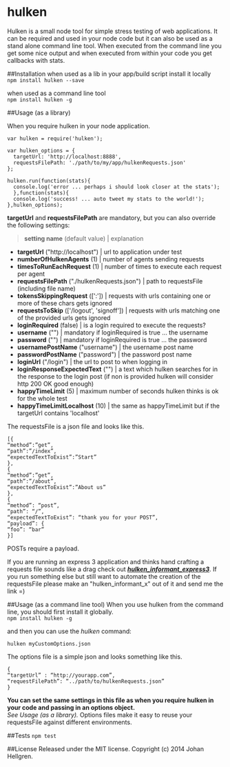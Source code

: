 hulken
======

Hulken is a small node tool for simple stress testing of web applications. It can be required and used in your node code but it can also be used as a stand alone command line tool.
When executed from the command line you get some nice output and when executed from within your code you get callbacks with stats.


##Installation
when used as a lib in your app/build script install it locally  
`npm install hulken --save`

when used as a command line tool  
`npm install hulken -g`

##Usage (as a library)

When you require hulken in your node application.
```
var hulken = require('hulken');

var hulken_options = {  
  targetUrl: 'http://localhost:8888',  
  requestsFilePath: './path/to/my/app/hulkenRequests.json'
};  

hulken.run(function(stats){  
  console.log('error ... perhaps i should look closer at the stats');  
  },function(stats){  
  console.log('success! ... auto tweet my stats to the world!');  
},hulken_options);

```
**targetUrl** and **requestsFilePath** are mandatory, but you can also override the following settings:

>**setting name** (default value) | explanation  

* **targetUrl** ("http://localhost") | url to application under test  
* **numberOfHulkenAgents** (1) | number of agents sending requests
* **timesToRunEachRequest** (1) | number of times to execute each request per agent  
* **requestsFilePath** ("./hulkenRequests.json") | path to requestsFile (including file name)  
* **tokensSkippingRequest** ([':']) | requests with urls containing one or more of these chars gets ignored  
* **requestsToSkip** (['/logout', 'signoff']) | requests with urls matching one of the provided urls gets ignored
* **loginRequired** (false) | is a login required to execute the requests?
* **username** ("") | mandatory if loginRequired is true ... the username
* **password** ("") | mandatory if loginRequired is true ... the password
* **usernamePostName** ("username") | the username post name
* **passwordPostName** ("password") | the password post name
* **loginUrl** ("/login") | the url to post to when logging in
* **loginResponseExpectedText** ("") | a text which hulken searches for in the response to the login post (if non is provided hulken will consider http 200 OK good enough)
* **happyTimeLimit** (5) | maximum number of seconds hulken thinks is ok for the whole test
* **happyTimeLimitLocalhost** (10) | the same as happyTimeLimit but if the targetUrl contains 'localhost'

The requestsFile is a json file and looks like this.  
```
[{
“method”:”get”,
“path”:”/index”,
“expectedTextToExist”:”Start”
},
{
“method”:”get”,
“path”:”/about”,
“expectedTextToExist”:”About us”
},
{
“method”: “post”,
“path”: “/”,
“expectedTextToExist”: “thank you for your POST”,
“payload”: {
“foo”: “bar”
}]
```
POSTs require a payload.

If you are running an express 3 application and thinks hand crafting a requests file sounds like a drag check out ***[hulken_informant_express3](https://github.com/hellgrenj/hulken_informant_express3)***.
If you run something else but still want to automate the creation of the requestsFile please make an "hulken_informant_x" out of it and send me the link =)

##Usage (as a command line tool)
When you use hulken from the command line, you should first install it globally.  
`npm install hulken -g`

and then you can use the *hulken* command:
```
hulken myCustomOptions.json
```
The options file is a simple json and looks something like this.
```
{
“targetUrl” : “http://yourapp.com”,
“requestFilePath”: “../path/to/hulkenRequests.json”
}
```  
**You can set the same settings in this file as when you require hulken in your code and passing in an options object.**  
*See Usage (as a library).* Options files make it easy to reuse your requestsFile against different environments.

##Tests
`npm test`

##License
Released under the MIT license. Copyright (c) 2014 Johan Hellgren.
